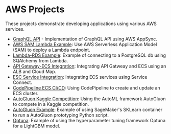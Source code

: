 # AWS Projects

These projects demonstrate developing applications using various AWS services. 

- [GraphQL API](https://github.com/efarish/portfolio/tree/main/aws/device_tracker) - Implementation of GraphQL API using AWS AppSync. 
- [AWS SAM Lambda Example](https://github.com/efarish/portfolio/tree/main/aws/sam_lambda_s3): Use AWS Serverless Application Model (SAM) to deploy a Lambda endpoint.
- [Lambda-RDS Example](https://github.com/efarish/portfolio/tree/main/aws/lambda_rds): Example of connecting to a PostgreSQL db using SQAlchemy from Lambda.
- [API Gateway-ECS Integration](https://github.com/efarish/portfolio/tree/main/aws/ecs_docker): Integrating API Gatweay and ECS using an ALB and Cloud Map.
- [ESC Service Integration](https://github.com/efarish/portfolio/tree/main/aws/ecs_service_connect): Integrating ECS services using Service Connect.
- [CodePipeline ECS CI/CD](https://github.com/efarish/portfolio/tree/main/aws/codepipeline_docker_ecs): Using CodePipeline to create and update an ECS cluster.
- [AutoGluon Kaggle Competition](https://github.com/efarish/portfolio/tree/main/aws/flood): Using the AutoML framework AutoGluon to compete in a Kaggle competition.
- [AutoGluon Example](https://github.com/efarish/portfolio/tree/main/aws/AutoGluon): Example of using SageMaker's SKLearn container to run a AutoGluon prototyping Python script.
- [Optuna](https://github.com/efarish/portfolio/tree/main/aws/Optuna): Example of using the hyperparameter tuning framework Optuna for a LightGBM model.
